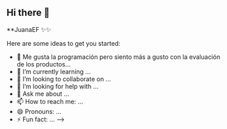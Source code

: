## Hi there 👋


**JuanaEF ✨✨ 

Here are some ideas to get you started:

- 🔭 Me gusta la programación pero siento más a gusto con la evaluación de los productos...
- 🌱 I’m currently learning ...
- 👯 I’m looking to collaborate on ...
- 🤔 I’m looking for help with ...
- 💬 Ask me about ...
- 📫 How to reach me: ...
- 😄 Pronouns: ...
- ⚡ Fun fact: ...
-->
  
